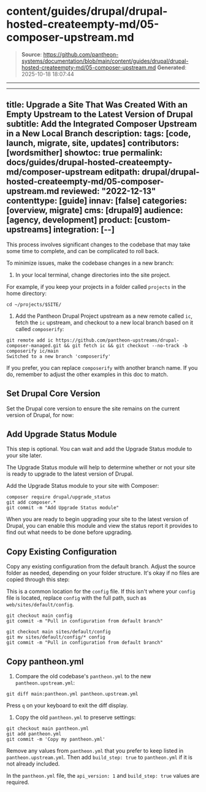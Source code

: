 # content/guides/drupal/drupal-hosted-createempty-md/05-composer-upstream.md

> **Source**: https://github.com/pantheon-systems/documentation/blob/main/content/guides/drupal/drupal-hosted-createempty-md/05-composer-upstream.md
> **Generated**: 2025-10-18 18:07:44

---

---
title: Upgrade a Site That Was Created With an Empty Upstream to the Latest Version of Drupal
subtitle: Add the Integrated Composer Upstream in a New Local Branch
description:
tags: [code, launch, migrate, site, updates]
contributors: [wordsmither]
showtoc: true
permalink: docs/guides/drupal-hosted-createempty-md/composer-upstream
editpath: drupal/drupal-hosted-createempty-md/05-composer-upstream.md
reviewed: "2022-12-13"
contenttype: [guide]
innav: [false]
categories: [overview, migrate]
cms: [drupal9]
audience: [agency, development]
product: [custom-upstreams]
integration: [--]
---

This process involves significant changes to the codebase that may take some time to complete, and can be complicated to roll back.

To minimize issues, make the codebase changes in a new branch:

1. In your local terminal, change directories into the site project.

  For example, if you keep your projects in a folder called `projects` in the home directory:

  ```bash{promptUser: user}
  cd ~/projects/$SITE/
  ```

1. Add the Pantheon Drupal Project upstream as a new remote called `ic`, fetch the `ic` upstream, and checkout to a new local branch based on it called `composerify`:

  ```bash{outputLines:2}
  git remote add ic https://github.com/pantheon-upstreams/drupal-composer-managed.git && git fetch ic && git checkout --no-track -b composerify ic/main
  Switched to a new branch 'composerify'
  ```

  If you prefer, you can replace `composerify` with another branch name. If you do, remember to adjust the other examples in this doc to match.

## Set Drupal Core Version

Set the Drupal core version to ensure the site remains on the current version of Drupal, for now:

<Partial file="drupal/core-version-remain-on-d8.md" />

## Add Upgrade Status Module

This step is optional. You can wait and add the Upgrade Status module to your site later.

The Upgrade Status module will help to determine whether or not your site is ready to upgrade to the latest version of Drupal.

Add the Upgrade Status module to your site with Composer:

  ```bash{promptUser:user}
  composer require drupal/upgrade_status
  git add composer.*
  git commit -m "Add Upgrade Status module"
  ```

When you are ready to begin upgrading your site to the latest version of Drupal, you can enable this module and view the status report it provides to find out what needs to be done before upgrading.

## Copy Existing Configuration

Copy any existing configuration from the default branch. Adjust the source folder as needed, depending on your folder structure. It's okay if no files are copied through this step:

<TabList>

<Tab title="With Nested Docroot" id="code-docroot" active={true}>

This is a common location for the `config` file. If this isn't where your `config` file is located, replace `config` with the full path, such as `web/sites/default/config`.

```bash{promptUser:user}
git checkout main config
git commit -m "Pull in configuration from default branch"
```

</Tab>

<Tab title="Without Nested Docroot" id="code-nodocroot">

```bash{promptUser:user}
git checkout main sites/default/config
git mv sites/default/config/* config
git commit -m "Pull in configuration from default branch"
```

</Tab>

</TabList>

## Copy pantheon.yml

1. Compare the old codebase's `pantheon.yml` to the new `pantheon.upstream.yml`:

  ```bash{promptUser:user}
  git diff main:pantheon.yml pantheon.upstream.yml
  ```

  Press `q` on your keyboard to exit the diff display.

1. Copy the old `pantheon.yml` to preserve settings:

  ```bash{promptUser:user}
  git checkout main pantheon.yml
  git add pantheon.yml
  git commit -m 'Copy my pantheon.yml'
  ```

  Remove any values from `pantheon.yml` that you prefer to keep listed in `pantheon.upstream.yml`. Then add `build_step: true` to `pantheon.yml` if it is not already included.

  In the `pantheon.yml` file, the `api_version: 1` and `build_step: true` values are required.
